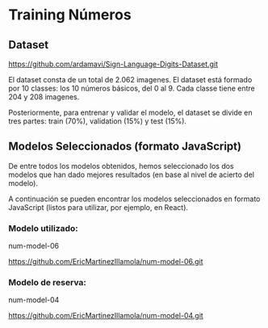 # Training Números

## Dataset

https://github.com/ardamavi/Sign-Language-Digits-Dataset.git

El dataset consta de un total de 2.062 imagenes.
El dataset está formado por 10 classes: los 10 números básicos, del 0 al 9.
Cada classe tiene entre 204 y 208 imagenes.

Posteriormente, para entrenar y validar el modelo, el dataset se divide en tres partes: train (70%), validation (15%) y test (15%).

## Modelos Seleccionados (formato JavaScript)

De entre todos los modelos obtenidos, hemos seleccionado los dos modelos que han dado mejores resultados (en base al nivel de acierto del modelo).

A continuación se pueden encontrar los modelos seleccionados en formato JavaScript (listos para utilizar, por ejemplo, en React).

### Modelo utilizado:

num-model-06

https://github.com/EricMartinezIllamola/num-model-06.git

### Modelo de reserva:

num-model-04

https://github.com/EricMartinezIllamola/num-model-04.git